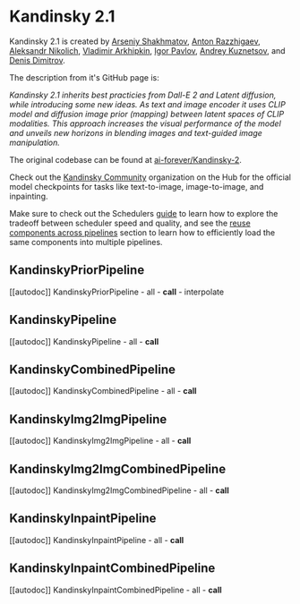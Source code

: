 <!--Copyright 2024 The HuggingFace Team. All rights reserved.
Licensed under the Apache License, Version 2.0 (the "License"); you may not use this file except in compliance with
the License. You may obtain a copy of the License at
http://www.apache.org/licenses/LICENSE-2.0
Unless required by applicable law or agreed to in writing, software distributed under the License is distributed on
an "AS IS" BASIS, WITHOUT WARRANTIES OR CONDITIONS OF ANY KIND, either express or implied. See the License for the
specific language governing permissions and limitations under the License.
-->

# Kandinsky 2.1

Kandinsky 2.1 is created by [Arseniy Shakhmatov](https://github.com/cene555), [Anton Razzhigaev](https://github.com/razzant), [Aleksandr Nikolich](https://github.com/AlexWortega), [Vladimir Arkhipkin](https://github.com/oriBetelgeuse), [Igor Pavlov](https://github.com/boomb0om), [Andrey Kuznetsov](https://github.com/kuznetsoffandrey), and [Denis Dimitrov](https://github.com/denndimitrov).

The description from it's GitHub page is:

*Kandinsky 2.1 inherits best practicies from Dall-E 2 and Latent diffusion, while introducing some new ideas. As text and image encoder it uses CLIP model and diffusion image prior (mapping) between latent spaces of CLIP modalities. This approach increases the visual performance of the model and unveils new horizons in blending images and text-guided image manipulation.*

The original codebase can be found at [ai-forever/Kandinsky-2](https://github.com/ai-forever/Kandinsky-2).

<Tip>

Check out the [Kandinsky Community](https://huggingface.co/kandinsky-community) organization on the Hub for the official model checkpoints for tasks like text-to-image, image-to-image, and inpainting.

</Tip>

<Tip>

Make sure to check out the Schedulers [guide](../../using-diffusers/schedulers) to learn how to explore the tradeoff between scheduler speed and quality, and see the [reuse components across pipelines](../../using-diffusers/loading#reuse-a-pipeline) section to learn how to efficiently load the same components into multiple pipelines.

</Tip>

## KandinskyPriorPipeline

[[autodoc]] KandinskyPriorPipeline
	- all
	- __call__
	- interpolate

## KandinskyPipeline

[[autodoc]] KandinskyPipeline
	- all
	- __call__

## KandinskyCombinedPipeline

[[autodoc]] KandinskyCombinedPipeline
	- all
	- __call__

## KandinskyImg2ImgPipeline

[[autodoc]] KandinskyImg2ImgPipeline
	- all
	- __call__

## KandinskyImg2ImgCombinedPipeline

[[autodoc]] KandinskyImg2ImgCombinedPipeline
	- all
	- __call__

## KandinskyInpaintPipeline

[[autodoc]] KandinskyInpaintPipeline
	- all
	- __call__

## KandinskyInpaintCombinedPipeline

[[autodoc]] KandinskyInpaintCombinedPipeline
	- all
	- __call__
